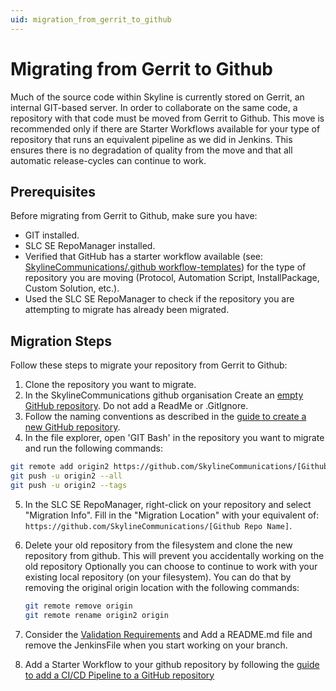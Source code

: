 ```yaml
---
uid: migration_from_gerrit_to_github
---
```


# Migrating from Gerrit to Github

Much of the source code within Skyline is currently stored on Gerrit, an internal GIT-based server. In order to collaborate on the same code, a repository with that code must be moved from Gerrit to Github. This move is recommended only if there are Starter Workflows available for your type of repository that runs an equivalent pipeline as we did in Jenkins. This ensures there is no degradation of quality from the move and that all automatic release-cycles can continue to work.

## Prerequisites

Before migrating from Gerrit to Github, make sure you have:

- GIT installed.
- SLC SE RepoManager installed.
- Verified that GitHub has a starter workflow available (see: [SkylineCommunications/.github workflow-templates](https://github.com/SkylineCommunications/.github/tree/main/workflow-templates)) for the type of repository you are moving (Protocol, Automation Script, InstallPackage, Custom Solution, etc.).
- Used the SLC SE RepoManager to check if the repository you are attempting to migrate has already been migrated.

## Migration Steps

Follow these steps to migrate your repository from Gerrit to Github:

1. Clone the repository you want to migrate.
2. In the SkylineCommunications github organisation Create an [empty GitHub repository](https://github.com/organizations/SkylineCommunications/repositories/new). Do not add a ReadMe or .GitIgnore.
3. Follow the naming conventions as described in the [guide to create a new GitHub repository](xref:Using_GitHub_for_CICD).
4. In the file explorer, open 'GIT Bash' in the repository you want to migrate and run the following commands:

```bash
git remote add origin2 https://github.com/SkylineCommunications/[Github Repo Name].git
git push -u origin2 --all
git push -u origin2 --tags
```

5. In the SLC SE RepoManager, right-click on your repository and select "Migration Info". Fill in the "Migration Location" with your equivalent of: `https://github.com/SkylineCommunications/[Github Repo Name]`.

6. Delete your old repository from the filesystem and clone the new repository from github. This will prevent you accidentally working on the old repository
    Optionally you can choose to continue to work with your existing local repository (on your filesystem). You can do that by removing the original origin location with the following commands:

    ```bash
    git remote remove origin
    git remote rename origin2 origin
    ```

7. Consider the [Validation Requirements](xref:github_validation_requirements) and Add a README.md file and remove the JenkinsFile when you start working on your branch.
8. Add a Starter Workflow to your github repository by following the [guide to add a CI/CD Pipeline to a GitHub repository](xref:github_starter_workflows)